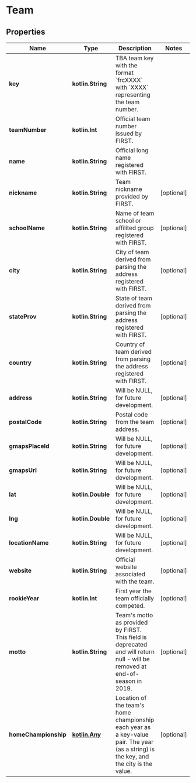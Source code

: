
# Team

## Properties
Name | Type | Description | Notes
------------ | ------------- | ------------- | -------------
**key** | **kotlin.String** | TBA team key with the format &#x60;frcXXXX&#x60; with &#x60;XXXX&#x60; representing the team number. | 
**teamNumber** | **kotlin.Int** | Official team number issued by FIRST. | 
**name** | **kotlin.String** | Official long name registered with FIRST. | 
**nickname** | **kotlin.String** | Team nickname provided by FIRST. |  [optional]
**schoolName** | **kotlin.String** | Name of team school or affilited group registered with FIRST. |  [optional]
**city** | **kotlin.String** | City of team derived from parsing the address registered with FIRST. |  [optional]
**stateProv** | **kotlin.String** | State of team derived from parsing the address registered with FIRST. |  [optional]
**country** | **kotlin.String** | Country of team derived from parsing the address registered with FIRST. |  [optional]
**address** | **kotlin.String** | Will be NULL, for future development. |  [optional]
**postalCode** | **kotlin.String** | Postal code from the team address. |  [optional]
**gmapsPlaceId** | **kotlin.String** | Will be NULL, for future development. |  [optional]
**gmapsUrl** | **kotlin.String** | Will be NULL, for future development. |  [optional]
**lat** | **kotlin.Double** | Will be NULL, for future development. |  [optional]
**lng** | **kotlin.Double** | Will be NULL, for future development. |  [optional]
**locationName** | **kotlin.String** | Will be NULL, for future development. |  [optional]
**website** | **kotlin.String** | Official website associated with the team. |  [optional]
**rookieYear** | **kotlin.Int** | First year the team officially competed. |  [optional]
**motto** | **kotlin.String** | Team&#39;s motto as provided by FIRST. This field is deprecated and will return null - will be removed at end-of-season in 2019. |  [optional]
**homeChampionship** | [**kotlin.Any**](.md) | Location of the team&#39;s home championship each year as a key-value pair. The year (as a string) is the key, and the city is the value. |  [optional]




